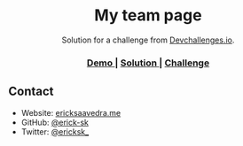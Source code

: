 <!-- Please update value in the {}  -->

<h1 align="center">My team page</h1>

<div align="center">
   Solution for a challenge from  <a href="http://devchallenges.io" target="_blank">Devchallenges.io</a>.
</div>

<div align="center">
  <h3>
    <a href="https://fervent-brahmagupta-30b5b2.netlify.app/">
      Demo
    </a>
    <span> | </span>
    <a href="https://https://github.com/erick-sk/my-team-page-challenge">
      Solution
    </a>
    <span> | </span>
    <a href="https://devchallenges.io/challenges/hhmesazsqgKXrTkYkt0U">
      Challenge
    </a>
  </h3>
</div>

## Contact

- Website: [ericksaavedra.me](https://ericksaavedra.me)
- GitHub: [@erick-sk](https://github.com/erick-sk)
- Twitter: [@ericksk_](https://twitter.com/ericksk_)
